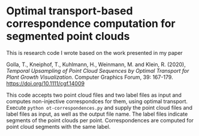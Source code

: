 # Optimal transport-based correspondence computation for segmented point clouds

This is research code I wrote based on the work presented in my paper

Golla, T., Kneiphof, T., Kuhlmann, H., Weinmann, M. and Klein, R. (2020), *Temporal Upsampling of Point Cloud Sequences by Optimal Transport for Plant Growth Visualization*. Computer Graphics Forum, 39: 167-179. https://doi.org/10.1111/cgf.14009

This code accepts two point cloud files and two label files as input and computes non-injective correspondces for them, using optimal transport. Execute `python ot-correspondences.py` and supply the point cloud files and label files as input, as well as the output file name. The label files indicate segments of the point clouds per point. Correspondences are computed for point cloud segments with the same label.